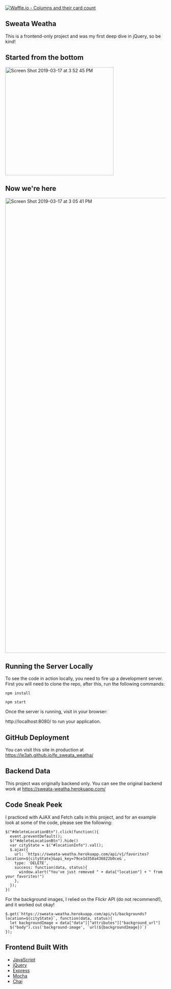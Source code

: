 [![Waffle.io - Columns and their card count](https://badge.waffle.io/le3ah/fe_sweata_weatha.svg?columns=all)](https://waffle.io/le3ah/fe_sweata_weatha)

## Sweata Weatha
This is a frontend-only project and was my first deep dive in jQuery, so be kind!

## Started from the bottom
<img width="340" alt="Screen Shot 2019-03-17 at 3 52 45 PM" src="https://user-images.githubusercontent.com/42391567/54498424-c78dd480-48cc-11e9-9a51-519d904014f1.png">

## Now we're here
<img width="1430" alt="Screen Shot 2019-03-17 at 3 05 41 PM" src="https://user-images.githubusercontent.com/42391567/54497979-c35eb880-48c6-11e9-9b31-c0dfc68a0640.png">

## Running the Server Locally

To see the code in action locally, you need to fire up a development server. First you will need to clone the repo, after this, run the following commands:

```shell
npm install
```

```shell
npm start
```

Once the server is running, visit in your browser:

http://localhost:8080/ to run your application.


## GitHub Deployment
You can visit this site in production at
https://le3ah.github.io/fe_sweata_weatha/

## Backend Data
This project was originally backend only.  You can see the original backend work at
https://sweata-weatha.herokuapp.com/

## Code Sneak Peek
I practiced with AJAX and Fetch calls in this project, and for an example look at some of the code, please see the following:
```
$("#deleteLocationBtn").click(function(){
  event.preventDefault();
  $("#deleteLocationBtn").hide()
  var cityState = $("#locationInfo").val();
  $.ajax({
    url: `https://sweata-weatha.herokuapp.com/api/v1/favorites?location=${cityState}&api_key=79ce1d358a436822b0ce&`,
    type: 'DELETE',
    success: function(data, status){
      window.alert("You've just removed " + data["location"] + " from your favorites!")
    },
  });
})
```

For the background images, I relied on the Flickr API (do not recommend!), and it worked out okay!
```
$.get(`https://sweata-weatha.herokuapp.com/api/v1/backgrounds?location=${cityState}`, function(data, status){
  let backgroundImage = data["data"]["attributes"]["background_url"]
  $("body").css('background-image', `url(${backgroundImage})`)
});
```

## Frontend Built With

* [JavaScript](https://www.javascript.com/)
* [jQuery](https://jquery.com/)
* [Express](https://expressjs.com/)
* [Mocha](https://mochajs.org/)
* [Chai](https://chaijs.com/)
